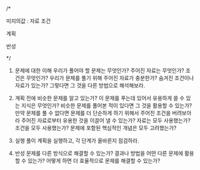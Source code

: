 /*

미지의값 : 
    자료
    조건

계획

반성

*/

1. 문제에 대한 이해
우리가 풀어야 할 문제는 무엇인가?
주어진 자료는 무엇인가?
조건은 무엇인가?
우리가 문제를 풀기 위해 주어진 자료가 충분한가?
숨겨진 조건이나 자료가 있는가? 그렇다면 그 것을 다른 방법으로 해석해보라.

2. 계획
전에 비슷한 문제를 알고 있는가?
이 문제를 푸는데 있어서 유용하게 쓸 수 있는 지식은 무엇인가?
비슷한 문제를 풀어본 적이 있다면 그 것을 활용할 수 있는가?
만약 문제를 풀 수 없다면 문제를 더 단순하게 하기 위해서 주어진 조건을 버려보아라
주어진 자료로부터 유용한 것을 이끌어 낼 수 있는가?
자료는 모두 사용했는가?
조건을 모두 사용했는가?
문제에 포함된 핵심적인 개념은 모두 고려했는가?

3. 실행
풀이 계획을 실행하고, 각 단계가 올바른지 점검하라.

4. 반성
문제를 다른 방식으로 해결할 수 있는가?
결과나 방법을 어떤 다른 문제에 활용할 수 있는가?
어떻게 하면 더 효율적으로 문제를 해결할 수 있는가?
